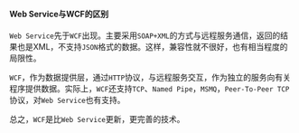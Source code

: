 #### Web Service与WCF的区别

`Web Service`先于`WCF`出现。主要采用`SOAP+XML`的方式与远程服务通信，返回的结果也是XML，不支持`JSON`格式的数据。这样，兼容性就不很好，也有相当程度的局限性。

`WCF`，作为数据提供层，通过`HTTP`协议，与远程服务交互，作为独立的服务向有关程序提供数据。实际上，`WCF`还支持`TCP`、`Named Pipe`，`MSMQ`，`Peer-To-Peer TCP `协议，对`Web Service`也有支持。

总之，`WCF`是比`Web Service`更新，更完善的技术。